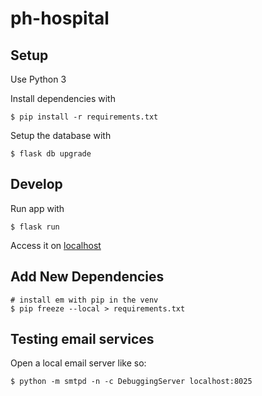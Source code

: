 # ph-hospital

## Setup
Use Python 3

Install dependencies with
```
$ pip install -r requirements.txt
```

Setup the database with
```
$ flask db upgrade
```

## Develop

Run app with
```
$ flask run
```

Access it on [localhost](localhost:5000)

## Add New Dependencies

```
# install em with pip in the venv
$ pip freeze --local > requirements.txt
```

## Testing email services

Open a local email server like so:

```
$ python -m smtpd -n -c DebuggingServer localhost:8025
```
